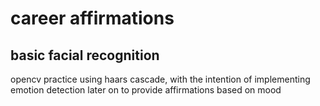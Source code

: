 # career affirmations

## basic facial recognition

opencv practice using haars cascade, with the intention of implementing emotion detection later on to provide affirmations based on mood
